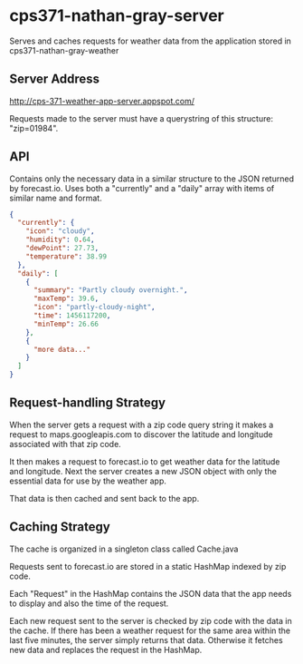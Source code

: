 # cps371-nathan-gray-server
Serves and caches requests for weather data from the application stored in cps371-nathan-gray-weather

## Server Address
http://cps-371-weather-app-server.appspot.com/

Requests made to the server must have a querystring of this structure: "zip=01984".

## API
Contains only the necessary data in a similar structure to the JSON returned by forecast.io.
Uses both a "currently" and a "daily" array with items of similar name and format.

```json
{
  "currently": {
    "icon": "cloudy",
    "humidity": 0.64,
    "dewPoint": 27.73,
    "temperature": 38.99
  },
  "daily": [
    {
      "summary": "Partly cloudy overnight.",
      "maxTemp": 39.6,
      "icon": "partly-cloudy-night",
      "time": 1456117200,
      "minTemp": 26.66
    },
    {
      "more data..."
    }
  ]
}
```

## Request-handling Strategy
When the server gets a request with a zip code query string it makes a request to maps.googleapis.com to discover the latitude and longitude associated with that zip code.

It then makes a request to forecast.io to get weather data for the latitude and longitude. Next the server creates a new JSON object with only the essential data for use by the weather app.

That data is then cached and sent back to the app.

## Caching Strategy
The cache is organized in a singleton class called Cache.java

Requests sent to forecast.io are stored in a static HashMap indexed by zip code.

Each "Request" in the HashMap contains the JSON data that the app needs to display and also the time of the request.

Each new request sent to the server is checked by zip code with the data in the cache.
If there has been a weather request for the same area within the last five minutes, the server simply returns that data.
Otherwise it fetches new data and replaces the request in the HashMap.
